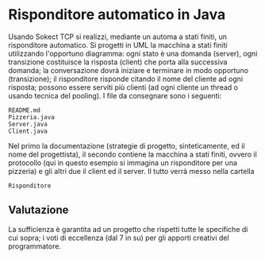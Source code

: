 # Risponditore automatico in Java
Usando Sokect TCP si realizzi, mediante un automa a stati finiti, un risponditore automatico. Si progetti in UML la macchina a stati finiti utilizzando l'opportuno diagramma: ogni stato è una domanda (server), ogni transizione costituisce la risposta (client) che porta alla successiva domanda; la conversazione dovrà iniziare e terminare in modo opportuno (transizione); il risponditore risponde citando il nome del cliente ad ogni risposta; possono essere serviti più clienti (ad ogni cliente un thread o usando tecnica del pooling). I file da consegnare sono i seguenti:
```
README.md
Pizzeria.java
Server.java
Client.java
```
Nel primo la documentazione (strategie di progetto, sinteticamente, ed il nome del progettista), il secondo contiene la macchina a stati finiti, ovvero il protocollo (qui in questo esempio si immagina un risponditore per una pizzeria) e gli altri due il client ed il server. Il tutto verrà messo nella cartella
```
Risponditore
````

## Valutazione

La sufficienza è garantita ad un progetto che rispetti tutte le specifiche di cui sopra; i voti di eccellenza (dal 7 in su) per gli apporti creativi del programmatore.
